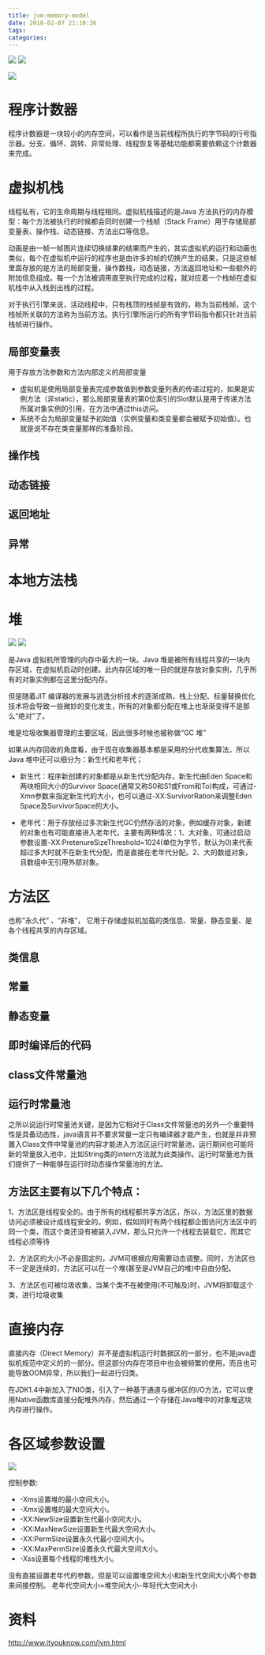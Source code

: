 ```yaml
---
title: jvm-memory-model
date: 2018-02-07 21:10:26
tags:
categories:
---
```


<img src="http://pic.victor123.cn/18-2-7/17364258.jpg" />

<img src="http://pic.victor123.cn/18-2-7/21259009.jpg" />

<img src="http://pic.victor123.cn/18-2-10/10387821.jpg"
 />

# 程序计数器
程序计数器是一块较小的内存空间，可以看作是当前线程所执行的字节码的行号指示器。分支、循环、跳转、异常处理、线程恢复等基础功能都需要依赖这个计数器来完成。


# 虚拟机栈

线程私有，它的生命周期与线程相同。虚拟机栈描述的是Java 方法执行的内存模型：每个方法被执行的时候都会同时创建一个栈帧（Stack Frame）用于存储局部变量表、操作栈、动态链接、方法出口等信息。

动画是由一帧一帧图片连续切换结果的结果而产生的，其实虚拟机的运行和动画也类似，每个在虚拟机中运行的程序也是由许多的帧的切换产生的结果，只是这些帧里面存放的是方法的局部变量，操作数栈，动态链接，方法返回地址和一些额外的附加信息组成。每一个方法被调用直至执行完成的过程，就对应着一个栈帧在虚拟机栈中从入栈到出栈的过程。
 

对于执行引擎来说，活动线程中，只有栈顶的栈帧是有效的，称为当前栈帧，这个栈帧所关联的方法称为当前方法。执行引擎所运行的所有字节码指令都只针对当前栈帧进行操作。

## 局部变量表

用于存放方法参数和方法内部定义的局部变量

- 虚拟机是使用局部变量表完成参数值到参数变量列表的传递过程的，如果是实例方法（非static），那么局部变量表的第0位索引的Slot默认是用于传递方法所属对象实例的引用，在方法中通过this访问。
- 系统不会为局部变量赋予初始值（实例变量和类变量都会被赋予初始值）。也就是说不存在类变量那样的准备阶段。

## 操作栈

## 动态链接

## 返回地址

## 异常


# 本地方法栈


# 堆

<img src="http://pic.victor123.cn/18-2-7/51814309.jpg" />

<img src="http://pic.victor123.cn/18-2-10/93364899.jpg" />

是Java 虚拟机所管理的内存中最大的一块。Java 堆是被所有线程共享的一块内存区域，在虚拟机启动时创建。此内存区域的唯一目的就是存放对象实例，几乎所有的对象实例都在这里分配内存。

但是随着JIT 编译器的发展与逃逸分析技术的逐渐成熟，栈上分配、标量替换优化技术将会导致一些微妙的变化发生，所有的对象都分配在堆上也渐渐变得不是那么“绝对”了。

堆是垃圾收集器管理的主要区域，因此很多时候也被称做“GC 堆”

如果从内存回收的角度看，由于现在收集器基本都是采用的分代收集算法，所以Java 堆中还可以细分为：新生代和老年代；

- 新生代：程序新创建的对象都是从新生代分配内存，新生代由Eden Space和两块相同大小的Survivor Space(通常又称S0和S1或From和To)构成，可通过-Xmn参数来指定新生代的大小，也可以通过-XX:SurvivorRation来调整Eden Space及SurvivorSpace的大小。

- 老年代：用于存放经过多次新生代GC仍然存活的对象，例如缓存对象，新建的对象也有可能直接进入老年代，主要有两种情况：1、大对象，可通过启动参数设置-XX:PretenureSizeThreshold=1024(单位为字节，默认为0)来代表超过多大时就不在新生代分配，而是直接在老年代分配。2、大的数组对象，且数组中无引用外部对象。




# 方法区

也称”永久代” 、“非堆”， 它用于存储虚拟机加载的类信息、常量、静态变量、是各个线程共享的内存区域。

## 类信息
## 常量
## 静态变量
## 即时编译后的代码

## class文件常量池
## 运行时常量池

之所以说运行时常量池关键，是因为它相对于Class文件常量池的另外一个重要特性是具备动态性，java语言并不要求常量一定只有编译器才能产生，也就是并非预置入Class文件中常量池的内容才能进入方法区运行时常量池，运行期间也可能将新的常量放入池中，比如String类的intern方法就为此类操作。运行时常量池为我们提供了一种能够在运行时动态操作常量池的方法。


## 方法区主要有以下几个特点：

1、方法区是线程安全的。由于所有的线程都共享方法区，所以，方法区里的数据访问必须被设计成线程安全的。例如，假如同时有两个线程都企图访问方法区中的同一个类，而这个类还没有被装入JVM，那么只允许一个线程去装载它，而其它线程必须等待

2、方法区的大小不必是固定的，JVM可根据应用需要动态调整。同时，方法区也不一定是连续的，方法区可以在一个堆(甚至是JVM自己的堆)中自由分配。

3、方法区也可被垃圾收集，当某个类不在被使用(不可触及)时，JVM将卸载这个类，进行垃圾收集


# 直接内存

直接内存（Direct Memory）并不是虚拟机运行时数据区的一部分，也不是java虚拟机规范中定义的的一部分。但这部分内存在项目中也会被频繁的使用，而且也可能导致OOM异常，所以我们一起进行归类。

在JDK1.4中新加入了NIO类，引入了一种基于通道与缓冲区的I/O方法，它可以使用Native函数库直接分配堆外内存，然后通过一个存储在Java堆中的对象堆这块内存进行操作。

# 各区域参数设置
<img src="http://pic.victor123.cn/18-2-10/69248166.jpg" />

控制参数:

- -Xms设置堆的最小空间大小。
- -Xmx设置堆的最大空间大小。
- -XX:NewSize设置新生代最小空间大小。
- -XX:MaxNewSize设置新生代最大空间大小。
- -XX:PermSize设置永久代最小空间大小。
- -XX:MaxPermSize设置永久代最大空间大小。
- -Xss设置每个线程的堆栈大小。

没有直接设置老年代的参数，但是可以设置堆空间大小和新生代空间大小两个参数来间接控制。
老年代空间大小=堆空间大小-年轻代大空间大小



# 资料

http://www.ityouknow.com/jvm.html